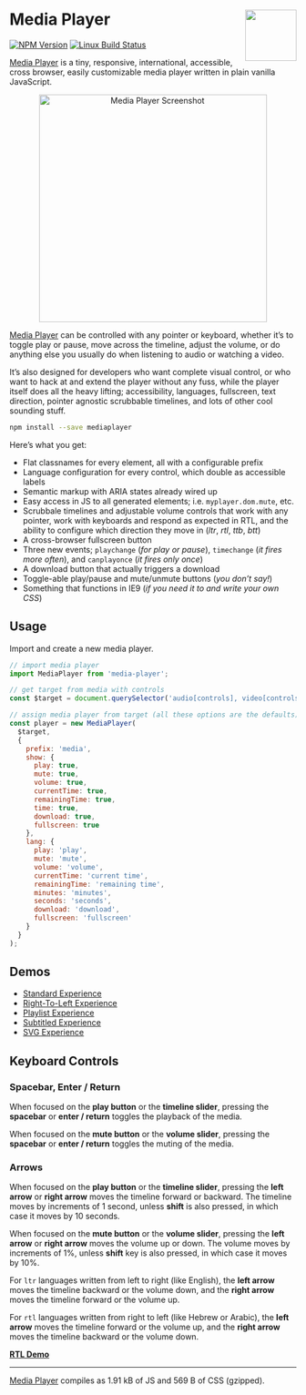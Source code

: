 # Media Player [<img src="https://jonathantneal.github.io/media-player/logo.svg" alt="" width="90" height="90" align="right">][Media Player]

[![NPM Version][npm-img]][npm-url]
[![Linux Build Status][cli-img]][cli-url]

[Media Player] is a tiny, responsive, international, accessible, cross browser,
easily customizable media player written in plain vanilla JavaScript.

<p align="center"><img src="https://jonathantneal.github.io/media-player/screenshot.png" alt="Media Player Screenshot" width="400"></p>

[Media Player] can be controlled with any pointer or keyboard, whether it’s to 
toggle play or pause, move across the timeline, adjust the volume, or do
anything else you usually do when listening to audio or watching a video.

It’s also designed for developers who want complete visual control, or who want
to hack at and extend the player without any fuss, while the player itself does
all the heavy lifting; accessibility, languages, fullscreen, text direction,
pointer agnostic scrubbable timelines, and lots of other cool sounding stuff.

```sh
npm install --save mediaplayer
```

Here’s what you get:

- Flat classnames for every element, all with a configurable prefix
- Language configuration for every control, which double as accessible labels
- Semantic markup with ARIA states already wired up
- Easy access in JS to all generated elements; i.e. `myplayer.dom.mute`, etc.
- Scrubbale timelines and adjustable volume controls that work with any pointer,
  work with keyboards and respond as expected in RTL, and the ability to
  configure which direction they move in (*ltr*, *rtl*, *ttb*, *btt*)
- A cross-browser fullscreen button
- Three new events; `playchange` (*for play or pause*), `timechange`
  (*it fires more often*), and `canplayonce` (*it fires only once*)
- A download button that actually triggers a download
- Toggle-able play/pause and mute/unmute buttons (*you don’t say!*)
- Something that functions in IE9 (*if you need it to and write your own CSS*)

## Usage

Import and create a new media player.

```js
// import media player
import MediaPlayer from 'media-player';

// get target from media with controls
const $target = document.querySelector('audio[controls], video[controls]');

// assign media player from target (all these options are the defaults)
const player = new MediaPlayer(
  $target,
  {
    prefix: 'media',
    show: {
      play: true,
      mute: true,
      volume: true,
      currentTime: true,
      remainingTime: true,
      time: true,
      download: true,
      fullscreen: true
    },
    lang: {
      play: 'play',
      mute: 'mute',
      volume: 'volume',
      currentTime: 'current time',
      remainingTime: 'remaining time',
      minutes: 'minutes',
      seconds: 'seconds',
      download: 'download',
      fullscreen: 'fullscreen'
    }
  }
);
```

## Demos

- [Standard Experience](https://jonathantneal.github.io/media-player/)
- [Right-To-Left Experience](https://jonathantneal.github.io/media-player/rtl.html)
- [Playlist Experience](https://jonathantneal.github.io/media-player/playlist.html)
- [Subtitled Experience](https://jonathantneal.github.io/media-player/subtitles.html)
- [SVG Experience](https://jonathantneal.github.io/media-player/svg.html)

## Keyboard Controls

### Spacebar, Enter / Return

When focused on the **play button** or the **timeline slider**, pressing the
**spacebar** or **enter / return** toggles the playback of the media.

When focused on the **mute button** or the **volume slider**, pressing the
**spacebar** or **enter / return** toggles the muting of the media.

### Arrows

When focused on the **play button** or the **timeline slider**, pressing the
**left arrow** or **right arrow** moves the timeline forward or backward. The
timeline moves by increments of 1 second, unless **shift** is also pressed,
in which case it moves by 10 seconds.

When focused on the **mute button** or the **volume slider**, pressing the
**left arrow** or **right arrow** moves the volume up or down. The volume moves
by increments of 1%, unless **shift** key is also pressed, in which case it
moves by 10%.

For `ltr` languages written from left to right (like English), the
**left arrow** moves the timeline backward or the volume down, and the
**right arrow** moves the timeline forward or the volume up.

For `rtl` languages written from right to left (like Hebrew or Arabic), the
**left arrow** moves the timeline forward or the volume up, and the
**right arrow** moves the timeline backward or the volume down.

**[RTL Demo]**

---

[Media Player] compiles as 1.91 kB of JS and 569 B of CSS (gzipped).

[Media Player]: https://github.com/jonathantneal/media-player

[npm-url]: https://www.npmjs.com/package/mediaplayer
[npm-img]: https://img.shields.io/npm/v/mediaplayer.svg
[cli-url]: https://travis-ci.org/jonathantneal/media-player
[cli-img]: https://img.shields.io/travis/jonathantneal/media-player.svg

[PostCSS Import]: https://github.com/postcss/postcss-import
[RTL Demo]: https://jonathantneal.github.io/media-player/rtl.html
